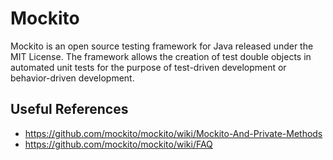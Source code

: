 # Mockito

Mockito is an open source testing framework for Java released under the MIT License. The framework allows the creation of test double objects in automated unit tests for the purpose of test-driven development or behavior-driven development.

## Useful References

- https://github.com/mockito/mockito/wiki/Mockito-And-Private-Methods
- https://github.com/mockito/mockito/wiki/FAQ
